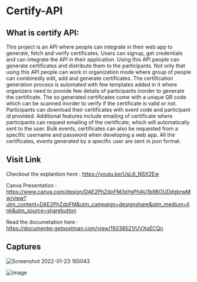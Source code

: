 # Certify-API

## What is certify API:

This project is an API where people can integrate in their web app to generate, fetch and verify certificates. Users can signup, get credentials and can integrate the API in their application. Using this API people can generate certificates and distribute them to the participants. Not only that using this API people can work in organization mode where group of people can combinedly edit, add and generate certificates. The certification generation process is automated with few templates added in it where organizers need to provide few details of participants inorder to generate the certificate. The so generated certificates come with a unique QR code which can be scanned inorder to verify if the certificate is valid or not. Participants can download their certificates with event code and participant id provided. Additional features include emailing of certificate where participants can request emailing of the certificate, which will automatically sent to the user. Bulk events, certificates can also be requested from a specific username and password when developing a web app. All the certificates, events generated by a specific user are sent in json format.


## Visit Link

Checkout the explantion here : https://youtu.be/UsL6_NSX2Ew

Canva Presentation : https://www.canva.com/design/DAE2PhZdoFM/IpYgPhAU1b96OUDdgbrwMw/view?utm_content=DAE2PhZdoFM&utm_campaign=designshare&utm_medium=link&utm_source=sharebutton

Read the documetation here : https://documenter.getpostman.com/view/19238521/UVXqECQn


## Captures


![Screenshot 2022-01-23 165043](https://user-images.githubusercontent.com/53993341/150785645-10840f81-6bdb-4e6c-8481-7767f20e475e.png)

![image](https://user-images.githubusercontent.com/53993341/150785381-910d7670-b849-457c-b0cc-23cf7feb72b0.png)
